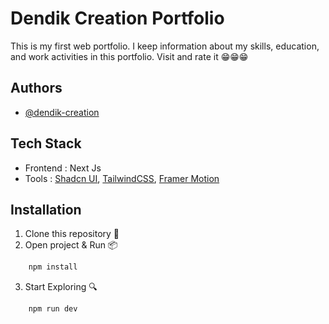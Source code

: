 # Dendik Creation Portfolio

This is my first web portfolio. I keep information about my skills, education, and work activities in this portfolio. Visit and rate it 😁😁😁

## Authors

- [@dendik-creation](https://www.github.com/dendik-creation)

## Tech Stack

- Frontend : Next Js
- Tools : [Shadcn UI](https://ui.shadcn.com/), [TailwindCSS](https://tailwindcss.com/), [Framer Motion](https://www.npmjs.com/package/framer-motion)

## Installation

1. Clone this repository 🔗
2. Open project & Run 📦

```bash
    npm install
```

3. Start Exploring 🔍

```bash
    npm run dev
```
